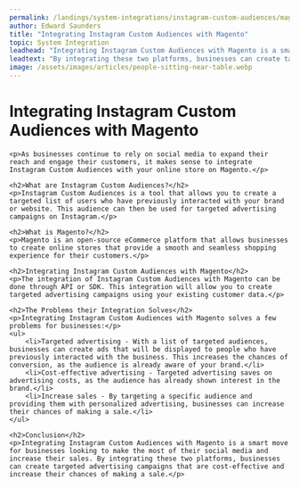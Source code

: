```yaml
---
permalink: /landings/system-integrations/instagram-custom-audiences/magento
author: Edward Saunders
title: "Integrating Instagram Custom Audiences with Magento"
topic: System Integration
leadhead: "Integrating Instagram Custom Audiences with Magento is a smart move for businesses looking to make the most of their social media and increase their sales"
leadtext: "By integrating these two platforms, businesses can create targeted advertising campaigns that are cost-effective and increase their chances of making a sale."
image: /assets/images/articles/people-sitting-near-table.webp
---
```

<div class="arttext">	<h1>Integrating Instagram Custom Audiences with Magento</h1>
	
	<p>As businesses continue to rely on social media to expand their reach and engage their customers, it makes sense to integrate Instagram Custom Audiences with your online store on Magento.</p>

	<h2>What are Instagram Custom Audiences?</h2>
	<p>Instagram Custom Audiences is a tool that allows you to create a targeted list of users who have previously interacted with your brand or website. This audience can then be used for targeted advertising campaigns on Instagram.</p>

	<h2>What is Magento?</h2>
	<p>Magento is an open-source eCommerce platform that allows businesses to create online stores that provide a smooth and seamless shopping experience for their customers.</p>

	<h2>Integrating Instagram Custom Audiences with Magento</h2>
	<p>The integration of Instagram Custom Audiences with Magento can be done through API or SDK. This integration will allow you to create targeted advertising campaigns using your existing customer data.</p>

	<h2>The Problems their Integration Solves</h2>
	<p>Integrating Instagram Custom Audiences with Magento solves a few problems for businesses:</p>
	<ul>
		<li>Targeted advertising - With a list of targeted audiences, businesses can create ads that will be displayed to people who have previously interacted with the business. This increases the chances of conversion, as the audience is already aware of your brand.</li>
		<li>Cost-effective advertising - Targeted advertising saves on advertising costs, as the audience has already shown interest in the brand.</li>
		<li>Increase sales - By targeting a specific audience and providing them with personalized advertising, businesses can increase their chances of making a sale.</li>
	</ul>

	<h2>Conclusion</h2>
	<p>Integrating Instagram Custom Audiences with Magento is a smart move for businesses looking to make the most of their social media and increase their sales. By integrating these two platforms, businesses can create targeted advertising campaigns that are cost-effective and increase their chances of making a sale.</p>

</div>